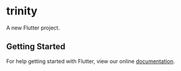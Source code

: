 # trinity

A new Flutter project.

## Getting Started

For help getting started with Flutter, view our online
[documentation](https://flutter.io/).
